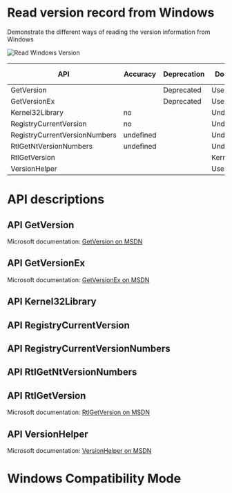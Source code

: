 # Read version record from Windows

Demonstrate the different ways of reading the version information from Windows

![Read Windows Version](https://github.com/Therena/VersionOfWindows/blob/master/Images/ReadWindowsVersion.png?raw=true)

| API                           | Accuracy  | Deprecation | Documented   | Compatibility Mode | Manifest needed |
|-------------------------------|-----------|-------------|--------------|--------------------|-----------------|
| GetVersion                    |           | Deprecated  | User Mode    | dependent          | yes             |
| GetVersionEx                  |           | Deprecated  | User Mode    | dependent          | yes             |
| Kernel32Library               | no        |             | Undocumented | independent        | no              |
| RegistryCurrentVersion        | no        |             | Undocumented | independent        | no              |
| RegistryCurrentVersionNumbers | undefined |             | Undocumented | independent        | no              |
| RtlGetNtVersionNumbers        | undefined |             | Undocumented | independent        | no              |
| RtlGetVersion                 |           |             | Kernel Mode  | dependent          | no              |
| VersionHelper                 |           |             | User Mode    | independent        | yes             |

# API descriptions

## API GetVersion

Microsoft documentation: [GetVersion on MSDN](https://learn.microsoft.com/en-us/windows/win32/api/sysinfoapi/nf-sysinfoapi-getversion)

## API GetVersionEx

Microsoft documentation: [GetVersionEx on MSDN](https://learn.microsoft.com/en-us/windows/win32/api/sysinfoapi/nf-sysinfoapi-getversionexw)

## API Kernel32Library

## API RegistryCurrentVersion

## API RegistryCurrentVersionNumbers

## API RtlGetNtVersionNumbers

## API RtlGetVersion

Microsoft documentation: [RtlGetVersion on MSDN](https://learn.microsoft.com/en-us/windows-hardware/drivers/ddi/wdm/nf-wdm-rtlgetversion)

## API VersionHelper

Microsoft documentation: [VersionHelper on MSDN](https://learn.microsoft.com/en-us/windows/win32/sysinfo/version-helper-apis)

# Windows Compatibility Mode 